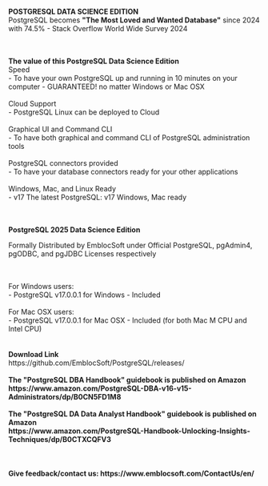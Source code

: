 
<b> POSTGRESQL DATA SCIENCE EDITION </b></br>
PostgreSQL becomes <b> "The Most Loved and Wanted Database"</b>  since 2024 with 74.5% - Stack Overflow World Wide Survey 2024

</br>
</br>
<b>The value of this PostgreSQL Data Science Edition</b></br>
Speed</br>
  - To have your own PostgreSQL up and running in 10 minutes on your computer - GUARANTEED!  no matter Windows or Mac OSX</br></br>
Cloud Support</br>
  - PostgreSQL Linux can be deployed to Cloud</br></br>
Graphical UI and Command CLI</br>
  - To have both graphical and command CLI of PostgreSQL administration tools</br></br>
PostgreSQL connectors provided </br>
  - To have your database connectors ready for your other applications</br></br>
Windows, Mac, and Linux Ready</br>
  - v17 The latest PostgreSQL: v17 Windows, Mac ready</br>  

</br>
</br>

<b>PostgreSQL 2025 Data Science Edition</b>

Formally Distributed by EmblocSoft under Official PostgreSQL, pgAdmin4, pgODBC, and pgJDBC Licenses respectively
</br></br>

</br>
For Windows users: </br>
-  PostgreSQL v17.0.0.1 for Windows             - Included </br>

</br>
For Mac OSX users: </br>
-  PostgreSQL v17.0.0.1 for Mac OSX             - Included (for both Mac M CPU and Intel CPU) </br>

</br>
</br>
<b>Download Link</b></br>
https://github.com/EmblocSoft/PostgreSQL/releases/

</br>
</br>
<b>The "PostgreSQL DBA Handbook" guidebook is published on Amazon </br>
https://www.amazon.com/PostgreSQL-DBA-v16-v15-Administrators/dp/B0CN5FD1M8

</br>
</br>
<b>The "PostgreSQL DA Data Analyst Handbook" guidebook is published on Amazon </br>
https://www.amazon.com/PostgreSQL-Handbook-Unlocking-Insights-Techniques/dp/B0CTXCQFV3

</br>
</br>
</br></br>
<b>Give feedback/contact us:</b>
 https://www.emblocsoft.com/ContactUs/en/
